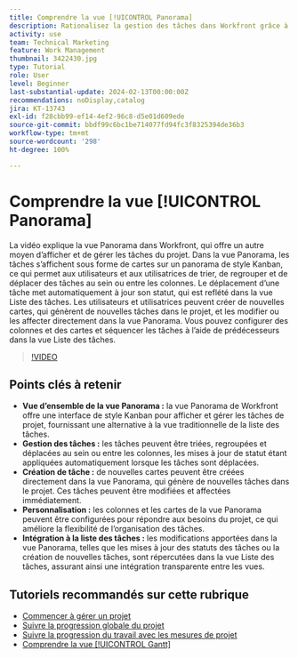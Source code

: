 ```yaml
---
title: Comprendre la vue [!UICONTROL Panorama]
description: Rationalisez la gestion des tâches dans Workfront grâce à l’interface  [!DNL Kanban]  de la vue [!UICONTROL Panorama], qui permet de trier, de créer et de personnaliser les tâches et de s’intégrer de manière transparente à la vue Liste des tâches pour une organisation efficace des projets.
activity: use
team: Technical Marketing
feature: Work Management
thumbnail: 3422430.jpg
type: Tutorial
role: User
level: Beginner
last-substantial-update: 2024-02-13T00:00:00Z
recommendations: noDisplay,catalog
jira: KT-13743
exl-id: f28cbb99-ef14-4ef2-96c8-d5e01d609ede
source-git-commit: bbdf99c6bc1be714077fd94fc3f8325394de36b3
workflow-type: tm+mt
source-wordcount: '298'
ht-degree: 100%

---
```


# Comprendre la vue [!UICONTROL Panorama]

La vidéo explique la vue Panorama dans Workfront, qui offre un autre moyen d’afficher et de gérer les tâches du projet. Dans la vue Panorama, les tâches s’affichent sous forme de cartes sur un panorama de style Kanban, ce qui permet aux utilisateurs et aux utilisatrices de trier, de regrouper et de déplacer des tâches au sein ou entre les colonnes. Le déplacement d’une tâche met automatiquement à jour son statut, qui est reflété dans la vue Liste des tâches. Les utilisateurs et utilisatrices peuvent créer de nouvelles cartes, qui génèrent de nouvelles tâches dans le projet, et les modifier ou les affecter directement dans la vue Panorama. Vous pouvez configurer des colonnes et des cartes et séquencer les tâches à l’aide de prédécesseurs dans la vue Liste des tâches.

>[!VIDEO](https://video.tv.adobe.com/v/3422430/?quality=12&learn=on&enablevpops=1)

## Points clés à retenir

* **Vue d’ensemble de la vue Panorama :** la vue Panorama de Workfront offre une interface de style Kanban pour afficher et gérer les tâches de projet, fournissant une alternative à la vue traditionnelle de la liste des tâches.
* **Gestion des tâches :** les tâches peuvent être triées, regroupées et déplacées au sein ou entre les colonnes, les mises à jour de statut étant appliquées automatiquement lorsque les tâches sont déplacées.
* **Création de tâche :** de nouvelles cartes peuvent être créées directement dans la vue Panorama, qui génère de nouvelles tâches dans le projet. Ces tâches peuvent être modifiées et affectées immédiatement.
* **Personnalisation :** les colonnes et les cartes de la vue Panorama peuvent être configurées pour répondre aux besoins du projet, ce qui améliore la flexibilité de l’organisation des tâches.
* **Intégration à la liste des tâches :** les modifications apportées dans la vue Panorama, telles que les mises à jour des statuts des tâches ou la création de nouvelles tâches, sont répercutées dans la vue Liste des tâches, assurant ainsi une intégration transparente entre les vues.


## Tutoriels recommandés sur cette rubrique

* [Commencer à gérer un projet](/help/manage-work/projects/getting-started-manage-a-project.md)
* [Suivre la progression globale du projet](/help/manage-work/projects/track-overall-project-progress.md)
* [Suivre la progression du travail avec les mesures de projet](/help/manage-work/projects/track-work-progress-with-project-metrics.md)
* [Comprendre la vue [!UICONTROL Gantt]](/help/manage-work/projects/understand-the-gantt-view.md)
